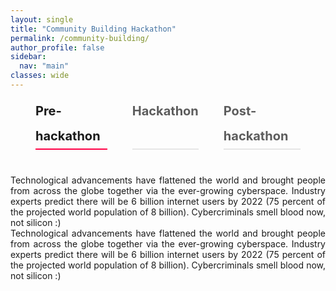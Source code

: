 ```yaml
---
layout: single
title: "Community Building Hackathon"
permalink: /community-building/
author_profile: false
sidebar:
  nav: "main"
classes: wide
---
```

<style>
  p {
      text-align: justify;
      display: block;
      margin-block-start: 1em;
      margin-block-end: 1em;
      margin-inline-start: 0px;
      margin-inline-end: 0px;
    }
  .menu-tab {
    display: flex;
  }
  .menu-tab li.current {
    border-bottom: solid 2px #ff0046;
    opacity: 1;
}
.menu-tab li {
    cursor: pointer;
    font-size: 20px;
    line-height: 40px;
    margin-right: 40px;
    font-weight: 700;
    opacity: .7;
    border-bottom: solid 2px #94949452;
}
body menu>li {
    list-style: none;
}
body menu {
  position: relative;
}
.gr-event-body .gr-event-body__info {
    margin-top: 40px;
}
</style>
<main class="gr-event-body">
  <menu class="menu-tab">
    <li data-tab="pre-hackathon" class="current">Pre-hackathon</li>
    <li data-tab="hackathon" class>Hackathon</li>
    <li data-tab="post-hackathon" class>Post-hackathon</li>
  </menu>
  <div class="gr-event-body__info">            
    <article class="pre-hackathon text-block" style="display: block;">
    <div style="text-align: justify;">Technological advancements have flattened the world and brought people from across the globe together via the ever-growing cyberspace. Industry experts predict there will be 6 billion internet users by 2022 (75 percent of the projected world population of 8 billion). Cybercriminals smell blood now, not silicon :)</div>
    </article>
    <article class="hackathon text-block" style="display: block;">
    <div style="text-align: justify;">Technological advancements have flattened the world and brought people from across the globe together via the ever-growing cyberspace. Industry experts predict there will be 6 billion internet users by 2022 (75 percent of the projected world population of 8 billion). Cybercriminals smell blood now, not silicon :)</div>
    </article>                 
  </div>
</main>

